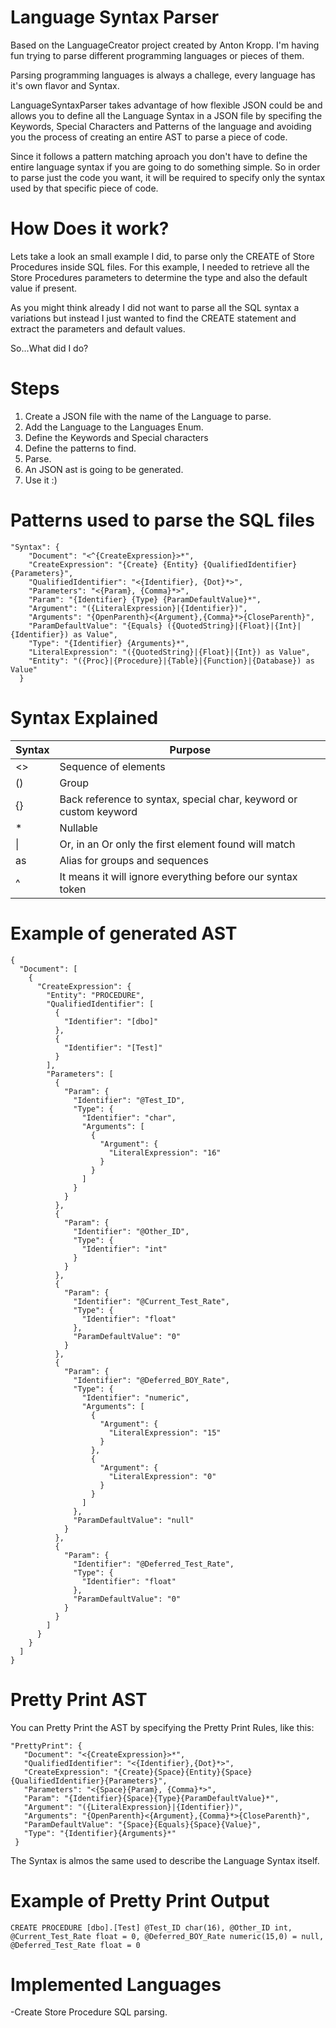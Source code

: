 Language Syntax Parser
=
 Based on the LanguageCreator project created by Anton Kropp. I'm having fun trying to parse different programming languages or pieces of them.
 
  Parsing programming languages is always a challege, every language has it's own flavor and Syntax.
 
 LanguageSyntaxParser takes advantage of how flexible JSON could be and allows you to define all the Language Syntax in a JSON file by specifing the Keywords, Special Characters and Patterns of the language and avoiding you the process of creating an entire AST to parse a piece of code. 
 
 Since it follows a pattern matching aproach you don't have to define the entire language syntax if you are going to do something simple. So in order to parse just the code you want, it will be required to specify only the syntax used by that specific piece of code.
 
 How Does it work?
===

 Lets take a look an small example I did, to parse only the CREATE of Store Procedures inside SQL files. For this example, I needed to retrieve all the Store Procedures parameters to determine the type and also the default value if present.
 
 As you might think already I did not want to parse all the SQL syntax a variations but instead I just wanted to find the CREATE statement and extract the parameters and default values.
 
 So...What did I do?
 
Steps
===
 1. Create a JSON file with the name of the Language to parse.
 2. Add the Language to the Languages Enum.
 3. Define the Keywords and Special characters
 4. Define the patterns to find.
 5. Parse.
 6. An JSON ast is going to be generated.
 7. Use it :)
 
Patterns used to parse the SQL files
===
```
"Syntax": {
    "Document": "<^{CreateExpression}>*",
    "CreateExpression": "{Create} {Entity} {QualifiedIdentifier} {Parameters}",
    "QualifiedIdentifier": "<{Identifier}, {Dot}*>",
    "Parameters": "<{Param}, {Comma}*>",
    "Param": "{Identifier} {Type} {ParamDefaultValue}*",
    "Argument": "({LiteralExpression}|{Identifier})",
    "Arguments": "{OpenParenth}<{Argument},{Comma}*>{CloseParenth}",
    "ParamDefaultValue": "{Equals} ({QuotedString}|{Float}|{Int}|{Identifier}) as Value",
    "Type": "{Identifier} {Arguments}*",
    "LiteralExpression": "({QuotedString}|{Float}|{Int}) as Value",
    "Entity": "({Proc}|{Procedure}|{Table}|{Function}|{Database}) as Value"
  }
  ```
  
Syntax Explained
=== 
Syntax     | Purpose
-------- | ---
<>     | Sequence of elements
()     | Group
{}     | Back reference to syntax, special char, keyword or custom keyword
\*    | Nullable
\|     | Or, in an Or only the first element found will match
as    | Alias for groups and sequences
^ |  It means it will ignore everything before our syntax token

Example of generated AST
===
```
{
  "Document": [
    {
      "CreateExpression": {
        "Entity": "PROCEDURE",
        "QualifiedIdentifier": [
          {
            "Identifier": "[dbo]"
          },
          {
            "Identifier": "[Test]"
          }
        ],
        "Parameters": [
          {
            "Param": {
              "Identifier": "@Test_ID",
              "Type": {
                "Identifier": "char",
                "Arguments": [
                  {
                    "Argument": {
                      "LiteralExpression": "16"
                    }
                  }
                ]
              }
            }
          },
          {
            "Param": {
              "Identifier": "@Other_ID",
              "Type": {
                "Identifier": "int"
              }
            }
          },
          {
            "Param": {
              "Identifier": "@Current_Test_Rate",
              "Type": {
                "Identifier": "float"
              },
              "ParamDefaultValue": "0"
            }
          },
          {
            "Param": {
              "Identifier": "@Deferred_BOY_Rate",
              "Type": {
                "Identifier": "numeric",
                "Arguments": [
                  {
                    "Argument": {
                      "LiteralExpression": "15"
                    }
                  },
                  {
                    "Argument": {
                      "LiteralExpression": "0"
                    }
                  }
                ]
              },
              "ParamDefaultValue": "null"
            }
          },
          {
            "Param": {
              "Identifier": "@Deferred_Test_Rate",
              "Type": {
                "Identifier": "float"
              },
              "ParamDefaultValue": "0"
            }
          }
        ]
      }
    }
  ]
}
```

Pretty Print AST
===
 You can Pretty Print the AST by specifying the Pretty Print Rules, like this:
 ```
 "PrettyPrint": {
    "Document": "<{CreateExpression}>*",
    "QualifiedIdentifier": "<{Identifier},{Dot}*>",
    "CreateExpression": "{Create}{Space}{Entity}{Space}{QualifiedIdentifier}{Parameters}",
    "Parameters": "<{Space}{Param}, {Comma}*>",
    "Param": "{Identifier}{Space}{Type}{ParamDefaultValue}*",
    "Argument": "({LiteralExpression}|{Identifier})",
    "Arguments": "{OpenParenth}<{Argument},{Comma}*>{CloseParenth}",
    "ParamDefaultValue": "{Space}{Equals}{Space}{Value}",
    "Type": "{Identifier}{Arguments}*"
  }
 ```
  The Syntax is almos the same used to describe the Language Syntax itself.
  
Example of Pretty Print Output
===
 ```
 CREATE PROCEDURE [dbo].[Test] @Test_ID char(16), @Other_ID int, @Current_Test_Rate float = 0, @Deferred_BOY_Rate numeric(15,0) = null, @Deferred_Test_Rate float = 0
 ```
Implemented Languages
===

-Create Store Procedure SQL parsing.

